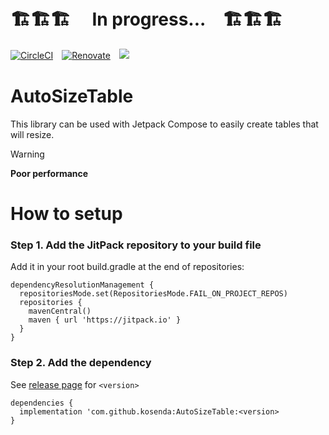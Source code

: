# 🏗️🏗️🏗️　 In progress...　🏗️🏗️🏗️

[![CircleCI](https://circleci.com/gh/circleci/circleci-docs.svg?style=svg)](https://github.com/kosenda/AutoSizeTable)　[![Renovate](https://img.shields.io/badge/renovate-enabled-brightgreen.svg?style=flat)](https://renovatebot.com)　[![](https://jitpack.io/v/kosenda/AutoSizeTable.svg)](https://jitpack.io/#kosenda/AutoSizeTable)

# AutoSizeTable
This library can be used with Jetpack Compose to easily create tables that will resize.

> [!WARNING]
> **Poor performance**




# How to setup

### Step 1. Add the JitPack repository to your build file
Add it in your root build.gradle at the end of repositories:
```
dependencyResolutionManagement {
  repositoriesMode.set(RepositoriesMode.FAIL_ON_PROJECT_REPOS)
  repositories {
    mavenCentral()
    maven { url 'https://jitpack.io' }
  }
}
```

### Step 2. Add the dependency 
See [release page](https://github.com/kosenda/AutoSizeTable/releases) for `<version>`
```
dependencies {
  implementation 'com.github.kosenda:AutoSizeTable:<version>
}
```
